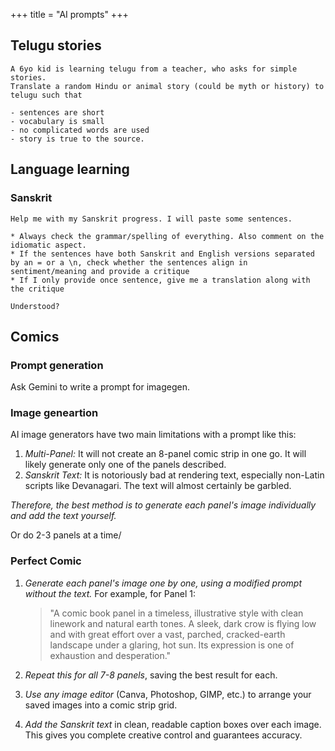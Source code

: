 +++
title = "AI prompts"
+++

## Telugu stories
```
A 6yo kid is learning telugu from a teacher, who asks for simple stories.  
Translate a random Hindu or animal story (could be myth or history) to telugu such that 

- sentences are short
- vocabulary is small
- no complicated words are used
- story is true to the source.
```

## Language learning
### Sanskrit
```
Help me with my Sanskrit progress. I will paste some sentences.

* Always check the grammar/spelling of everything. Also comment on the idiomatic aspect.
* If the sentences have both Sanskrit and English versions separated by an = or a \n, check whether the sentences align in sentiment/meaning and provide a critique
* If I only provide once sentence, give me a translation along with the critique

Understood?
```

## Comics
### Prompt generation
Ask Gemini to write a prompt for imagegen.

### Image geneartion
AI image generators have two main limitations with a prompt like this:

1.  *Multi-Panel:* It will not create an 8-panel comic strip in one go. It will likely generate only one of the panels described.
2.  *Sanskrit Text:* It is notoriously bad at rendering text, especially non-Latin scripts like Devanagari. The text will almost certainly be garbled.

*Therefore, the best method is to generate each panel's image individually and add the text yourself.*

Or do 2-3 panels at a time/

### Perfect Comic

1.  *Generate each panel's image one by one, using a modified prompt without the text.* For example, for Panel 1:
    > "A comic book panel in a timeless, illustrative style with clean linework and natural earth tones. A sleek, dark crow is flying low and with great effort over a vast, parched, cracked-earth landscape under a glaring, hot sun. Its expression is one of exhaustion and desperation."

2.  *Repeat this for all 7-8 panels*, saving the best result for each.
3.  *Use any image editor* (Canva, Photoshop, GIMP, etc.) to arrange your saved images into a comic strip grid.
4.  *Add the Sanskrit text* in clean, readable caption boxes over each image. This gives you complete creative control and guarantees accuracy.